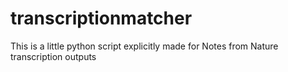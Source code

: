 transcriptionmatcher
====================

This is a little python script explicitly made for Notes from Nature transcription outputs
